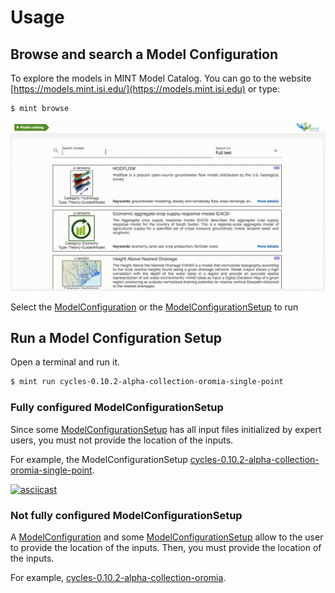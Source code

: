 # Usage

## Browse and search a Model Configuration

To explore the models in MINT Model Catalog. You can go to the website [https://models.mint.isi.edu/](https://models.mint.isi.edu) or type:

```bash
$ mint browse
```

![Model catalog overview](./figures/example.gif)



Select the [ModelConfiguration](https://mintproject.readthedocs.io/en/latest/modelcatalog/#model-configuration) or the [ModelConfigurationSetup](https://mintproject.readthedocs.io/en/latest/modelcatalog/#model-configuration-setup) to run



## Run a Model Configuration Setup

Open a terminal and run it.

```bash
$ mint run cycles-0.10.2-alpha-collection-oromia-single-point
```

### Fully configured ModelConfigurationSetup

Since some [ModelConfigurationSetup](https://mintproject.readthedocs.io/en/latest/modelcatalog/#model-configuration-setup) has all input files initialized by expert users, you must not provide the location of the inputs.

For example, the ModelConfigurationSetup [cycles-0.10.2-alpha-collection-oromia-single-point](https://models.mint.isi.edu/models/explore/CYCLES/cycles_v0.10.2_alpha/cycles-0.10.2-alpha-collection/cycles-0.10.2-alpha-collection-oromia-single-point).

[![asciicast](https://asciinema.org/a/ZhVn1dI5NBIzaaWGaIlD563Cj.svg)](https://asciinema.org/a/ZhVn1dI5NBIzaaWGaIlD563Cj)

### Not fully configured ModelConfigurationSetup

A [ModelConfiguration](https://mintproject.readthedocs.io/en/latest/modelcatalog/#model-configuration) and some [ModelConfigurationSetup](https://mintproject.readthedocs.io/en/latest/modelcatalog/#model-configuration-setup) allow to the user to provide the location of the inputs. Then, you must provide the location of the inputs.

For example, [cycles-0.10.2-alpha-collection-oromia](https://models.mint.isi.edu/models/explore/CYCLES/cycles_v0.10.2_alpha/cycles-0.10.2-alpha-collection/cycles-0.10.2-alpha-collection-oromia).


